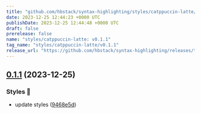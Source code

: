 ```yaml
---
title: "github.com/hbstack/syntax-highlighting/styles/catppuccin-latte/v0.1.1"
date: 2023-12-25 12:44:23 +0000 UTC
publishDate: 2023-12-25 12:44:48 +0000 UTC
draft: false
prerelease: false
name: "styles/catppuccin-latte: v0.1.1"
tag_name: "styles/catppuccin-latte/v0.1.1"
release_url: "https://github.com/hbstack/syntax-highlighting/releases/tag/styles/catppuccin-latte/v0.1.1"
---
```


## [0.1.1](https://github.com/hbstack/syntax-highlighting/compare/styles/catppuccin-latte/v0.1.0...styles/catppuccin-latte/v0.1.1) (2023-12-25)


### Styles 🎨

* update styles ([9468e5d](https://github.com/hbstack/syntax-highlighting/commit/9468e5d054f6c1775a1966bcf308506cebd2f804))
